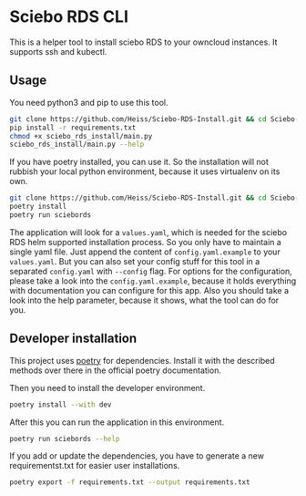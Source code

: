 # Sciebo RDS CLI

This is a helper tool to install sciebo RDS to your owncloud instances. It supports ssh and kubectl.

## Usage

You need python3 and pip to use this tool.

```bash
git clone https://github.com/Heiss/Sciebo-RDS-Install.git && cd Sciebo-RDS-Install
pip install -r requirements.txt
chmod +x sciebo_rds_install/main.py
sciebo_rds_install/main.py --help
```

If you have poetry installed, you can use it. So the installation will not rubbish your local python environment, because it uses virtualenv on its own.

```bash
git clone https://github.com/Heiss/Sciebo-RDS-Install.git && cd Sciebo-RDS-Install
poetry install
poetry run sciebords
```

The application will look for a `values.yaml`, which is needed for the sciebo RDS helm supported installation process. So you only have to maintain a single yaml file. Just append the content of `config.yaml.example` to your `values.yaml`. But you can also set your config stuff for this tool in a separated `config.yaml` with `--config` flag. For options for the configuration, please take a look into the `config.yaml.example`, because it holds everything with documentation you can configure for this app. Also you should take a look into the help parameter, because it shows, what the tool can do for you.

## Developer installation

This project uses [poetry](https://python-poetry.org/docs/#installation) for dependencies. Install it with the described methods over there in the official poetry documentation.

Then you need to install the developer environment.

```bash
poetry install --with dev
```

After this you can run the application in this environment.

```bash
poetry run sciebords --help
```

If you add or update the dependencies, you have to generate a new requirementst.txt for easier user installations.

```bash
poetry export -f requirements.txt --output requirements.txt
```
